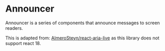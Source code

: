 # Announcer

Announcer is a series of components that announce messages to screen readers.

This is adapted from: [AlmeroSteyn/react-aria-live](https://github.com/AlmeroSteyn/react-aria-live) as this library does not support react 18.
